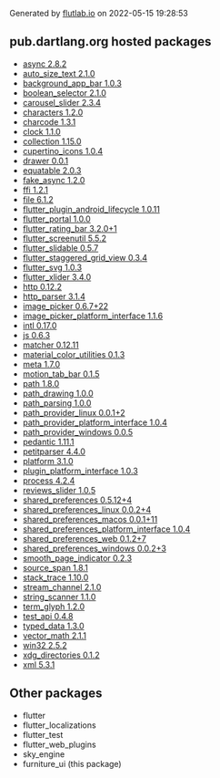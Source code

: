 Generated by [flutlab.io](https://flutlab.io) on 2022-05-15 19:28:53


## pub.dartlang.org hosted packages

 - [async 2.8.2](https://pub.dartlang.org/packages/async/versions/2.8.2)
 - [auto_size_text 2.1.0](https://pub.dartlang.org/packages/auto_size_text/versions/2.1.0)
 - [background_app_bar 1.0.3](https://pub.dartlang.org/packages/background_app_bar/versions/1.0.3)
 - [boolean_selector 2.1.0](https://pub.dartlang.org/packages/boolean_selector/versions/2.1.0)
 - [carousel_slider 2.3.4](https://pub.dartlang.org/packages/carousel_slider/versions/2.3.4)
 - [characters 1.2.0](https://pub.dartlang.org/packages/characters/versions/1.2.0)
 - [charcode 1.3.1](https://pub.dartlang.org/packages/charcode/versions/1.3.1)
 - [clock 1.1.0](https://pub.dartlang.org/packages/clock/versions/1.1.0)
 - [collection 1.15.0](https://pub.dartlang.org/packages/collection/versions/1.15.0)
 - [cupertino_icons 1.0.4](https://pub.dartlang.org/packages/cupertino_icons/versions/1.0.4)
 - [drawer 0.0.1](https://pub.dartlang.org/packages/drawer/versions/0.0.1)
 - [equatable 2.0.3](https://pub.dartlang.org/packages/equatable/versions/2.0.3)
 - [fake_async 1.2.0](https://pub.dartlang.org/packages/fake_async/versions/1.2.0)
 - [ffi 1.2.1](https://pub.dartlang.org/packages/ffi/versions/1.2.1)
 - [file 6.1.2](https://pub.dartlang.org/packages/file/versions/6.1.2)
 - [flutter_plugin_android_lifecycle 1.0.11](https://pub.dartlang.org/packages/flutter_plugin_android_lifecycle/versions/1.0.11)
 - [flutter_portal 1.0.0](https://pub.dartlang.org/packages/flutter_portal/versions/1.0.0)
 - [flutter_rating_bar 3.2.0+1](https://pub.dartlang.org/packages/flutter_rating_bar/versions/3.2.0+1)
 - [flutter_screenutil 5.5.2](https://pub.dartlang.org/packages/flutter_screenutil/versions/5.5.2)
 - [flutter_slidable 0.5.7](https://pub.dartlang.org/packages/flutter_slidable/versions/0.5.7)
 - [flutter_staggered_grid_view 0.3.4](https://pub.dartlang.org/packages/flutter_staggered_grid_view/versions/0.3.4)
 - [flutter_svg 1.0.3](https://pub.dartlang.org/packages/flutter_svg/versions/1.0.3)
 - [flutter_xlider 3.4.0](https://pub.dartlang.org/packages/flutter_xlider/versions/3.4.0)
 - [http 0.12.2](https://pub.dartlang.org/packages/http/versions/0.12.2)
 - [http_parser 3.1.4](https://pub.dartlang.org/packages/http_parser/versions/3.1.4)
 - [image_picker 0.6.7+22](https://pub.dartlang.org/packages/image_picker/versions/0.6.7+22)
 - [image_picker_platform_interface 1.1.6](https://pub.dartlang.org/packages/image_picker_platform_interface/versions/1.1.6)
 - [intl 0.17.0](https://pub.dartlang.org/packages/intl/versions/0.17.0)
 - [js 0.6.3](https://pub.dartlang.org/packages/js/versions/0.6.3)
 - [matcher 0.12.11](https://pub.dartlang.org/packages/matcher/versions/0.12.11)
 - [material_color_utilities 0.1.3](https://pub.dartlang.org/packages/material_color_utilities/versions/0.1.3)
 - [meta 1.7.0](https://pub.dartlang.org/packages/meta/versions/1.7.0)
 - [motion_tab_bar 0.1.5](https://pub.dartlang.org/packages/motion_tab_bar/versions/0.1.5)
 - [path 1.8.0](https://pub.dartlang.org/packages/path/versions/1.8.0)
 - [path_drawing 1.0.0](https://pub.dartlang.org/packages/path_drawing/versions/1.0.0)
 - [path_parsing 1.0.0](https://pub.dartlang.org/packages/path_parsing/versions/1.0.0)
 - [path_provider_linux 0.0.1+2](https://pub.dartlang.org/packages/path_provider_linux/versions/0.0.1+2)
 - [path_provider_platform_interface 1.0.4](https://pub.dartlang.org/packages/path_provider_platform_interface/versions/1.0.4)
 - [path_provider_windows 0.0.5](https://pub.dartlang.org/packages/path_provider_windows/versions/0.0.5)
 - [pedantic 1.11.1](https://pub.dartlang.org/packages/pedantic/versions/1.11.1)
 - [petitparser 4.4.0](https://pub.dartlang.org/packages/petitparser/versions/4.4.0)
 - [platform 3.1.0](https://pub.dartlang.org/packages/platform/versions/3.1.0)
 - [plugin_platform_interface 1.0.3](https://pub.dartlang.org/packages/plugin_platform_interface/versions/1.0.3)
 - [process 4.2.4](https://pub.dartlang.org/packages/process/versions/4.2.4)
 - [reviews_slider 1.0.5](https://pub.dartlang.org/packages/reviews_slider/versions/1.0.5)
 - [shared_preferences 0.5.12+4](https://pub.dartlang.org/packages/shared_preferences/versions/0.5.12+4)
 - [shared_preferences_linux 0.0.2+4](https://pub.dartlang.org/packages/shared_preferences_linux/versions/0.0.2+4)
 - [shared_preferences_macos 0.0.1+11](https://pub.dartlang.org/packages/shared_preferences_macos/versions/0.0.1+11)
 - [shared_preferences_platform_interface 1.0.4](https://pub.dartlang.org/packages/shared_preferences_platform_interface/versions/1.0.4)
 - [shared_preferences_web 0.1.2+7](https://pub.dartlang.org/packages/shared_preferences_web/versions/0.1.2+7)
 - [shared_preferences_windows 0.0.2+3](https://pub.dartlang.org/packages/shared_preferences_windows/versions/0.0.2+3)
 - [smooth_page_indicator 0.2.3](https://pub.dartlang.org/packages/smooth_page_indicator/versions/0.2.3)
 - [source_span 1.8.1](https://pub.dartlang.org/packages/source_span/versions/1.8.1)
 - [stack_trace 1.10.0](https://pub.dartlang.org/packages/stack_trace/versions/1.10.0)
 - [stream_channel 2.1.0](https://pub.dartlang.org/packages/stream_channel/versions/2.1.0)
 - [string_scanner 1.1.0](https://pub.dartlang.org/packages/string_scanner/versions/1.1.0)
 - [term_glyph 1.2.0](https://pub.dartlang.org/packages/term_glyph/versions/1.2.0)
 - [test_api 0.4.8](https://pub.dartlang.org/packages/test_api/versions/0.4.8)
 - [typed_data 1.3.0](https://pub.dartlang.org/packages/typed_data/versions/1.3.0)
 - [vector_math 2.1.1](https://pub.dartlang.org/packages/vector_math/versions/2.1.1)
 - [win32 2.5.2](https://pub.dartlang.org/packages/win32/versions/2.5.2)
 - [xdg_directories 0.1.2](https://pub.dartlang.org/packages/xdg_directories/versions/0.1.2)
 - [xml 5.3.1](https://pub.dartlang.org/packages/xml/versions/5.3.1)

## Other packages

 - flutter
 - flutter_localizations
 - flutter_test
 - flutter_web_plugins
 - sky_engine
 - furniture_ui (this package)


